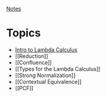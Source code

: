 [Notes](giving_meaning_to_programs_notes.pdf)
# Topics
- [Intro to Lambda Calculus](Intro%20to%20Lambda%20Calculus.md)
- [[Reduction]]
- [[Confluence]]
- [[Types for the Lambda Calculus]]
- [[Strong Normalization]]
- [[Contextual Equivalence]]
- [[PCF]]